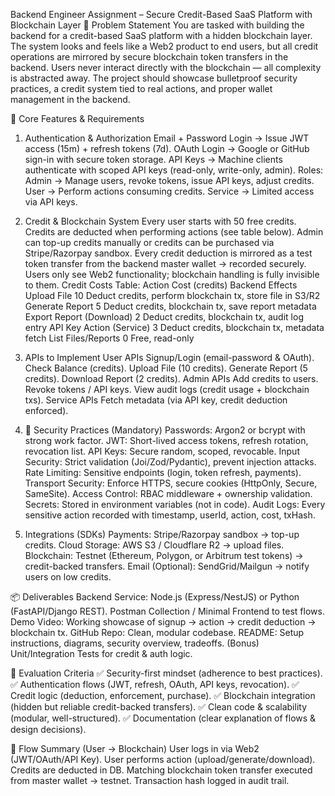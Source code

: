 Backend Engineer Assignment – Secure Credit-Based SaaS Platform with Blockchain Layer
📌 Problem Statement
You are tasked with building the backend for a credit-based SaaS platform with a hidden blockchain layer. The system looks and feels like a Web2 product to end users, but all credit operations are mirrored by secure blockchain token transfers in the backend. Users never interact directly with the blockchain — all complexity is abstracted away.
The project should showcase bulletproof security practices, a credit system tied to real actions, and proper wallet management in the backend.

🎯 Core Features & Requirements
1. Authentication & Authorization
Email + Password Login → Issue JWT access (15m) + refresh tokens (7d).
OAuth Login → Google or GitHub sign-in with secure token storage.
API Keys → Machine clients authenticate with scoped API keys (read-only, write-only, admin).
Roles:
Admin → Manage users, revoke tokens, issue API keys, adjust credits.
User → Perform actions consuming credits.
Service → Limited access via API keys.

2. Credit & Blockchain System
Every user starts with 50 free credits.
Credits are deducted when performing actions (see table below).
Admin can top-up credits manually or credits can be purchased via Stripe/Razorpay sandbox.
Every credit deduction is mirrored as a test token transfer from the backend master wallet → recorded securely.
Users only see Web2 functionality; blockchain handling is fully invisible to them.
Credit Costs Table:
Action
Cost (credits)
Backend Effects
Upload File
10
Deduct credits, perform blockchain tx, store file in S3/R2
Generate Report
5
Deduct credits, blockchain tx, save report metadata
Export Report (Download)
2
Deduct credits, blockchain tx, audit log entry
API Key Action (Service)
3
Deduct credits, blockchain tx, metadata fetch
List Files/Reports
0
Free, read-only


3. APIs to Implement
User APIs
Signup/Login (email-password & OAuth).
Check Balance (credits).
Upload File (10 credits).
Generate Report (5 credits).
Download Report (2 credits).
Admin APIs
Add credits to users.
Revoke tokens / API keys.
View audit logs (credit usage + blockchain txs).
Service APIs
Fetch metadata (via API key, credit deduction enforced).

4. 🔐 Security Practices (Mandatory)
Passwords: Argon2 or bcrypt with strong work factor.
JWT: Short-lived access tokens, refresh rotation, revocation list.
API Keys: Secure random, scoped, revocable.
Input Security: Strict validation (Joi/Zod/Pydantic), prevent injection attacks.
Rate Limiting: Sensitive endpoints (login, token refresh, payments).
Transport Security: Enforce HTTPS, secure cookies (HttpOnly, Secure, SameSite).
Access Control: RBAC middleware + ownership validation.
Secrets: Stored in environment variables (not in code).
Audit Logs: Every sensitive action recorded with timestamp, userId, action, cost, txHash.

5. Integrations (SDKs)
Payments: Stripe/Razorpay sandbox → top-up credits.
Cloud Storage: AWS S3 / Cloudflare R2 → upload files.
Blockchain: Testnet (Ethereum, Polygon, or Arbitrum test tokens) → credit-backed transfers.
Email (Optional): SendGrid/Mailgun → notify users on low credits.

📦 Deliverables
Backend Service: Node.js (Express/NestJS) or Python (FastAPI/Django REST).
Postman Collection / Minimal Frontend to test flows.
Demo Video: Working showcase of signup → action → credit deduction → blockchain tx.
GitHub Repo: Clean, modular codebase.
README: Setup instructions, diagrams, security overview, tradeoffs.
(Bonus) Unit/Integration Tests for credit & auth logic.

🧪 Evaluation Criteria
✅ Security-first mindset (adherence to best practices).
✅ Authentication flows (JWT, refresh, OAuth, API keys, revocation).
✅ Credit logic (deduction, enforcement, purchase).
✅ Blockchain integration (hidden but reliable credit-backed transfers).
✅ Clean code & scalability (modular, well-structured).
✅ Documentation (clear explanation of flows & design decisions).

🔄 Flow Summary (User → Blockchain)
User logs in via Web2 (JWT/OAuth/API Key).
User performs action (upload/generate/download).
Credits are deducted in DB.
Matching blockchain token transfer executed from master wallet → testnet.
Transaction hash logged in audit trail.
